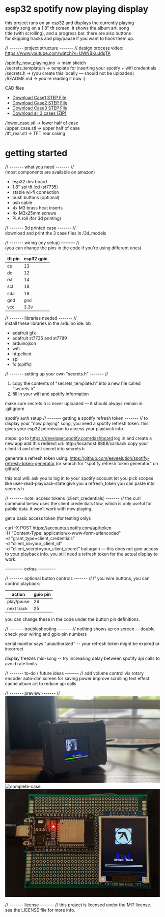 # esp32 spotify now playing display

this project runs on an esp32 and displays the currently playing  
spotify song on a 1.8" tft screen. it shows the album art, song  
title (with scrolling), and a progress bar. there are also buttons  
for skipping tracks and play/pause if you want to hook them up.


// ------- project structure ------- //
design process video: https://www.youtube.com/watch?v=UWNBKuJdgTA

/spotify_now_playing.ino      → main sketch  
/secrets_template.h           → template for inserting your spotify + wifi credentials  
/secrets.h                    → (you create this locally — should not be uploaded)  
/README.md                    → you're reading it now :)

CAD files
- [Download Case1 STEP File](./models/upper_case.step)
- [Download Case2 STEP File](./models/lower_case.step)
- [Download Case3 STEP File](./models/tft_rear.step)
- [Download all 3 cases (ZIP)](./models/models.zip)

/lower_case.stl      → lower half of case  
/upper_case.stl      → upper half of case  
/tft_rear.stl        → TFT rear casing  


# getting started

// ------- what you need ------- //  
(most components are available on amazon)

- esp32 dev board  
- 1.8" spi tft lcd (st7735)  
- stable wi-fi connection  
- push buttons (optional)  
- usb cable
- 4x M3 brass heat inserts
- 4x M3x25mm screws
- PLA roll (for 3d printing)

// ------- 3d printed case ------- //  
download and print the 3 case files in /3d_models

// ------- wiring (my setup) ------- //  
(you can change the pins in the code if you're using different ones)

| tft pin | esp32 gpio |
|---------|------------|
| cs      | 13         |
| dc      | 12         |
| rst     | 14         |
| scl     | 18         |
| sda     | 19         |
| gnd     | gnd        |
| vcc     | 3.3v       |

// ------- libraries needed ------- //  
install these libraries in the arduino ide:
bb
- adafruit gfx  
- adafruit st7735 and st7789  
- arduinojson  
- wifi  
- httpclient  
- spi  
- fs (spiffs)

// ------- setting up your own "secrets.h" ------- //
1. copy the contents of "secrets_template.h" into a new file called "secrets.h"  
2. fill in your wifi and spotify information

make sure secrets.h is never uploaded — it should always remain in .gitignore

spotify auth setup
// ------- getting a spotify refresh token ------- //
to display your "now playing" song, you need a spotify refresh token.
this gives your esp32 permission to access your playback info.

steps:
go to https://developer.spotify.com/dashboard
log in and create a new app
add this redirect uri: http://localhost:8888/callback
copy your client id and client secret into secrets.h

generate a refresh token using:
https://github.com/eeveelution/spotify-refresh-token-generator
(or search for "spotify refresh token generator" on github)

this tool will:
ask you to log in to your spotify account
let you pick scopes like user-read-playback-state
give you a refresh_token you can paste into secrets.h

// ------- note: access tokens (client_credentials) ------- //
the curl command below uses the client credentials flow,
which is only useful for public data. it won’t work with now playing.

get a basic access token (for testing only):

curl -X POST https://accounts.spotify.com/api/token \
  -H "Content-Type: application/x-www-form-urlencoded" \
  -d "grant_type=client_credentials" \
  -d "client_id=your_client_id" \
  -d "client_secret=your_client_secret"
but again — this does not give access to your playback info.
you still need a refresh token for the actual display to work.

--------- extras ---------

// ------- optional button controls ------- //
If you wire buttons, you can control playback:

| action	    |   gpio pin |
|-------------|------------|
| play/pause	|      26    |
| next track	|      25    |

you can change these in the code under the button pin definitions.

// ------- troubleshooting ------- //
nothing shows up on screen
-- double check your wiring and gpio pin numbers

serial monitor says "unauthorized"
-- your refresh token might be expired or incorrect

display freezes mid-song
-- try increasing delay between spotify api calls to avoid rate limits

// ------- to-do / future ideas ------- //
add volume control via rotary encoder
auto-dim screen for saving power
improve scrolling text effect
cache album art to reduce api calls

// ------- preview ------- //
![lucky_box1](images/lucky_box1.png)
![complete-case](images/complete-case.gif)
![spotify now playing display](images/now-playing-example.jpg)


// ------- license ------- //
this project is licensed under the MIT license.  
see the LICENSE file for more info.

